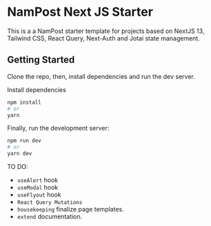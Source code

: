 # NamPost Next JS Starter 

This is a a NamPost starter template for projects based on NextJS 13, Tailwind CSS, React Query, Next-Auth and Jotai state management.

## Getting Started

Clone the repo, then, install dependencies and run the dev server.

Install dependencies
```bash
npm install
# or
yarn 
```

Finally, run the development server:

```bash
npm run dev
# or
yarn dev
```

TO DO:

* `useAlert` hook
* `useModal` hook
* `useFlyout` hook
* `React Query Mutations`
* `housekeeping` finalize page templates.
* `extend` documentation.

